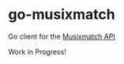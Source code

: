 # go-musixmatch
Go client for the [Musixmatch API](https://developer.musixmatch.com/)

Work in Progress!
